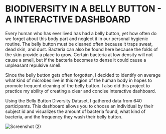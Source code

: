 # BIODIVERSITY IN A BELLY BUTTON - A INTERACTIVE DASHBOARD

Every human who has ever lived has had a belly button, yet how often do we forget about this body part and neglect it in our personal hygienic routine. The belly button must be cleaned often because it traps sweat, dead skin, and dust. Bacteria can also be found here because the folds of the skin provide a place to grow. Certain bacteria at low density will not cause a smell, but if the bacteria becomes to dense it could cause a unpleasant repulsive smell. 

Since the belly button gets often forgotten, I decided to identify on average what kind of microbes live in this region of the human body in hopes to promote frequent cleaning of the belly button. I also did this project to practice my ability of creating a clear and concise interactive dashboard. 

Using the Belly Button Diversity Dataset, I gathered data from 640 participants. This dashboard allows you to choose an individual by their subject id and visualizes the amount of bacteria found, what kind of bacteria, and the frequency they wash their belly button.

![Screenshot (2)](https://user-images.githubusercontent.com/85320743/213582131-a6547f27-23f7-4ac5-b55b-5be28a2e161c.png)

